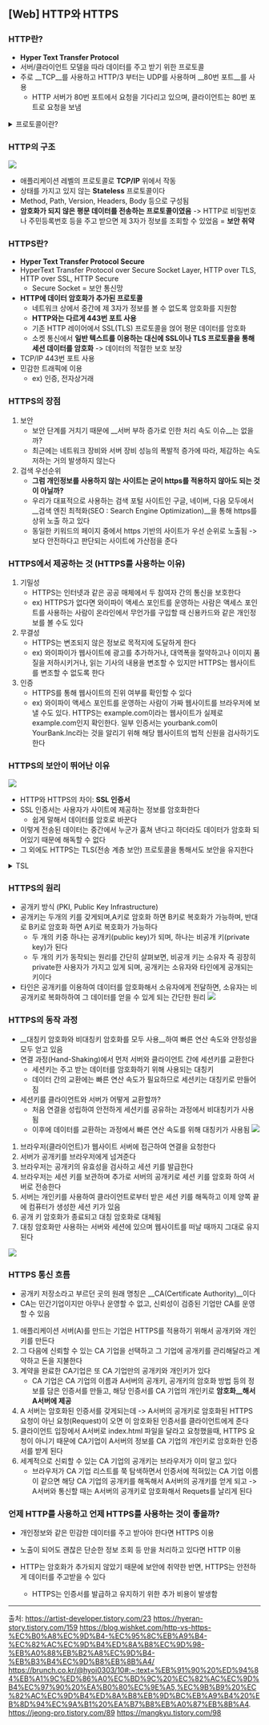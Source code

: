 ## [Web] HTTP와 HTTPS

### HTTP란?
- __Hyper Text Transfer Protocol__
- 서버/클라이언트 모델을 따라 데이터를 주고 받기 위한 프로토콜
- 주로 __TCP__를 사용하고 HTTP/3 부터는 UDP를 사용하며 __80번 포트__를 사용
    - HTTP 서버가 80번 포트에서 요청을 기다리고 있으며, 클라이언트는 80번 포트로 요청을 보냄
    
<details>
  <summary>프로토콜이란? </summary>
  <div markdown="1">
   컴퓨터 내부에서, 또는 컴퓨터 사이에서 데이터의 교환 방식을 정의하는 규칙 체계.
   기기 간 통신은 교환되는 데이터의 형식에 대해 상호 합의를 요구하는데, 이러한 형식을 정의하는 규칙의 집합
  
  </div>
  </details>


### HTTP의 구조
![](https://images.velog.io/images/kjhxxxx/post/7352e4f5-13e7-4a00-82a5-883f68e50978/image.png)

- 애플리케이션 레벨의 프로토콜로 __TCP/IP__ 위에서 작동
- 상태를 가지고 있지 않는 __Stateless__ 프로토콜이다
- Method, Path, Version, Headers, Body 등으로 구성됨
- __암호화가 되지 않은 평문 데이터를 전송하는 프로토콜이였음__
    -> HTTP로 비밀번호나 주민등록번호 등을 주고 받으면 제 3자가 정보를 조회할 수 있었음  = __보안 취약__


### HTTPS란?
- __Hyper Text Transfer Protocol Secure__
- HyperText Transfer Protocol over Secure Socket Layer, HTTP over TLS, HTTP over SSL, HTTP Secure
    - Secure Socket = 보안 통신망
- __HTTP에 데이터 암호화가 추가된 프로토콜__
    - 네트워크 상에서 중간에 제 3자가 정보를 볼 수 없도록 암호화를 지원함
    - __HTTP와는 다르게 443번 포트 사용__
    - 기존 HTTP 레이어에서 SSL(TLS) 프로토콜을 얹어 평문 데이터를 암호화
    - 소켓 통신에서 __일반 텍스트를 이용하는 대신에 SSL이나 TLS 프로토콜을 통해 세션 데이터를 암호화__
    	->  데이터의 적절한 보호 보장
- TCP/IP 443번 포트 사용
- 민감한 트래픽에 이용
    - ex) 인증, 전자상거래


### HTTPS의 장점
1. 보안
    - 보안 단계를 거치기 때문에 __서버 부하 증가로 인한 처리 속도 이슈__는 없을까?
    - 최근에는 네트워크 장비와 서버 장비 성능의 폭발적 증가에 따라, 체감하는 속도 저하는 거의 발생하지 않는다
2. 검색 우선순위
    - __그럼 개인정보를 사용하지 않는 사이트는 굳이 https를 적용하지 않아도 되는 것이 아닐까?__
    - 우리가 대표적으로 사용하는 검색 포털 사이트인 구글, 네이버, 다음 모두에서 __검색 엔진 최적화(SEO : Search Engine Optimization)__을 통해 https를 상위 노출 하고 있다
    - 동일한 키워드의 페이지 중에서 https 기반의 사이트가 우선 순위로 노출됨
    	-> 보다 안전하다고 판단되는 사이트에 가산점을 준다
        
### HTTPS에서 제공하는 것 (HTTPS를 사용하는 이유)
1. 기밀성
    - HTTPS는 인터넷과 같은 공공 매체에서 두 참여자 간의 통신을 보호한다
    - ex) HTTPS가 없다면 와이파이 액세스 포인트를 운영하는 사람은 액세스 포인트를 사용하는 사람이 온라인에서 무언가를 구입할 때 신용카드와 같은 개인정보를 볼 수도 있다
2. 무결성
    - HTTPS는 변조되지 않은 정보로 목적지에 도달하게 한다
    - ex) 와이파이가 웹사이트에 광고를 추가하거나, 대역폭을 절약하고나 이미지 품질을 저하시키거나, 읽는 기사의 내용을 변조할 수 있지만 HTTPS는 웹사이트를 변조할 수 없도록 한다
3. 인증
    - HTTPS를 통해 웹사이트의 진위 여부를 확인할 수 있다
    - ex) 와이파이 액세스 포인트를 운영하는 사람이 가짜 웹사이트를 브라우저에 보낼 수도 있다. HTTPS는 example.com이라는 웹사이트가 실제로 example.com인지 확인한다. 일부 인증서는 yourbank.com이 YourBank.Inc라는 것을 알리기 위해 해당 웹사이트의 법적 신원을 검사하기도 한다
    

### HTTPS의 보안이 뛰어난 이유
![](https://images.velog.io/images/kjhxxxx/post/356fd988-f54c-43d5-8602-39c5d9004f95/image.png)

- HTTP와 HTTPS의 차이: __SSL 인증서__
- SSL 인증서는 사용자가 사이트에 제공하는 정보를 암호화한다
    - 쉽게 말해서 데이터를 암호로 바꾼다
- 이렇게 전송된 데이터는 중간에서 누군가 훔쳐 낸다고 하더라도 데이터가 암호화 되어있기 때문에 해독할 수 없다
- 그 외에도 HTTPS는 TLS(전송 계층 보안) 프로토콜을 통해서도 보안을 유지한다

<details>
  <summary>TSL </summary>
  <div markdown="1">
데이터 무결성을 제공하기 때문에 데이터가 전송 중에 수정되거나 손상되는 것을 방지하고, 사용자가 자신이 의도하는 웹사이트와 통신하고 있음을 인증하는 인증 기능도 제공하고 있다. 
  </div>
  </details>

### HTTPS의 원리
- 공개키 방식 (PKI, Public Key Infrastructure)
- 공개키는 두개의 키를 갖게되며,A키로 암호화 하면 B키로 복호화가 가능하며, 반대로 B키로 암호화 하면 A키로 복호화가 가능하다
    - 두 개의 키중 하나는 공개키(public key)가 되며, 하나는 비공개 키(private key)가 된다
    - 두 개의 키가 동작되는 원리를 간단히 살펴보면, 비공개 키는 소유자 즉 굉장히 private한 사용자가 가지고 있게 되며, 공개키는 소유자와 타인에게 공개되는 키이다
- 타인은 공개키를 이용하여 데이터를 암호화해서 소유자에게 전달하면, 소유자는 비공개키로 복화하하여 그 데이터를 얻을 수 있게 되는 간단한 원리
![](https://images.velog.io/images/kjhxxxx/post/8bffa3db-1c13-4350-8612-6ba930446733/image.png)


### HTTPS의 동작 과정
- __대칭키 암호화와 비대칭키 암호화를 모두 사용__하여 빠른 연산 속도와 안정성을 모두 얻고 있음
- 연결 과정(Hand-Shaking)에서 먼저 서버와 클라이언트 간에 세션키를 교환한다
    - 세션키는 주고 받는 데이터를 암호화하기 위해 사용되는 대칭키
    - 데이터 간의 교환에는 빠른 연산 속도가 필요하므로 세션키는 대칭키로 만들어짐
- 세션키를 클라이언트와 서버가 어떻게 교환할까?
    - 처음 연결을 성립하여 안전하게 세션키를 공유하는 과정에서 비대칭키가 사용됨
    - 이후에 데이터를 교환하는 과정에서 빠른 연산 속도를 위해 대칭키가 사용됨
![](https://images.velog.io/images/kjhxxxx/post/b9f5c234-5430-45f6-9774-7d7b7b707b06/image.png)

1. 브라우저(클라이언트)가 웹사이트 서버에 접근하여 연결을 요청한다
2. 서버가 공개키를 브라우저에게 넘겨준다
3. 브라우저는 공개키의 유효성을 검사하고 세션 키를 발급한다
4. 브라우저는 세션 키를 보관하며 추가로 서버의 공개키로 세션 키를 암호화 하여 서버로 전송한다
5. 서버는 개인키를 사용하여 클라이언트로부터 받은 세션 키를 해독하고 이제 양쪽 끝에 컴퓨터가 생성한 세션 키가 있음
6. 공개 키 암호화가 종료되고 대칭 암호화로 대체됨
7. 대칭 암호화만 사용하는 서버와 세션에 있으며 웹사이트를 떠날 때까지 그대로 유지된다

![](https://images.velog.io/images/kjhxxxx/post/f36662d2-794a-413a-9258-aa052a667d93/image.png)

### HTTPS 통신 흐름
- 공개키 저장소라고 부르던 곳의 원래 명칭은 __CA(Certificate Authority)__이다
- CA는 민간기업이지만 아무나 운영할 수 없고, 신뢰성이 검증된 기업만 CA를 운영할 수 있음
1. 애플리케이션 서버(A)를 만드는 기업은 HTTPS를 적용하기 위해서 공개키와 개인키를 만든다
2. 그 다음에 신뢰할 수 있는 CA 기업을 선택하고 그 기업에 공개키를 관리해달라고 계약하고 돈을 지불한다
3. 계약을 완료한 CA기업은 또 CA 기업만의 공개키와 개인키가 있다
    - CA 기업은 CA 기업의 이름과 A서버의 공개키, 공개키의 암호화 방법 등의 정보를 담은 인증서를 만들고, 해당 인증서를 CA 기업의 개인키로 __암호화__해서 A서버에 제공__
4. A 서버는 암호화된 인증서를 갖게되는데
    -> A서버의 공개키로 암호화된 HTTPS 요청이 아닌 요청(Request)이 오면 이 암호화된 인증서를 클라이언트에게 준다
5. 클라이언트 입장에서 A서버로 index.html 파일을 달라고 요청했을때, HTTPS 요청이 아니기 때문에 CA기업이 A서버의 정보를 CA 기업의 개인키로 암호화한 인증서를 받게 된다
6. 세계적으로 신뢰할 수 있는 CA 기업의 공개키는 브라우저가 이미 알고 있다
    - 브라우저가 CA 기업 리스트를 쭉 탐색하면서 인증서에 적혀있는 CA 기업 이름이 같으면 해당 CA 기업의 공개키를 해독해서 A서버의 공개키를 얻게 되고
    	-> A서버와 통신할 때는 A서버의 공개키로 암호화해서 Requets를 날리게 된다
        

### 언제 HTTP를 사용하고 언제 HTTPS를 사용하는 것이 좋을까?
- 개인정보와 같은 민감한 데이터를 주고 받아야 한다면 HTTPS 이용
- 노출이 되어도 괜찮은 단순한 정보 조회 등 만을 처리하고 있다면 HTTP 이용

- HTTP는 암호화가 추가되지 않았기 때문에 보안에 취약한 반면, HTTPS는 안전하게 데이터를 주고받을 수 있다
    - HTTPS는 인증서를 발급하고 유지하기 위한 추가 비용이 발생함

---
출처:
https://artist-developer.tistory.com/23
https://hyeran-story.tistory.com/159
https://blog.wishket.com/http-vs-https-%EC%B0%A8%EC%9D%B4-%EC%95%8C%EB%A9%B4-%EC%82%AC%EC%9D%B4%ED%8A%B8%EC%9D%98-%EB%A0%88%EB%B2%A8%EC%9D%B4-%EB%B3%B4%EC%9D%B8%EB%8B%A4/
https://brunch.co.kr/@hyoi0303/10#:~:text=%EB%91%90%20%ED%94%84%EB%A1%9C%ED%86%A0%EC%BD%9C%20%EC%82%AC%EC%9D%B4%EC%97%90%20%EA%B0%80%EC%9E%A5,%EC%9B%B9%20%EC%82%AC%EC%9D%B4%ED%8A%B8%EB%9D%BC%EB%A9%B4%20%EB%8D%94%EC%9A%B1%20%EA%B7%B8%EB%A0%87%EB%8B%A4.
https://jeong-pro.tistory.com/89
https://mangkyu.tistory.com/98